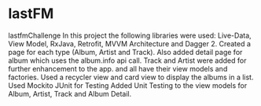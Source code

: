 
# lastFM
lastfmChallenge
In this project the following libraries were used: Live-Data, View Model, RxJava, Retrofit, MVVM Architecture and Dagger 2.
Created a page for each type (Album, Artist and Track). Also added detail page for album which uses the album.info api call.
Track and Artist were added for further enhancement to the app. and all have their view models and factories.
Used a recycler view and card view to display the albums in a list.
Used Mockito JUnit for Testing
Added Unit Testing to the view models for Album, Artist, Track and Album Detail.
